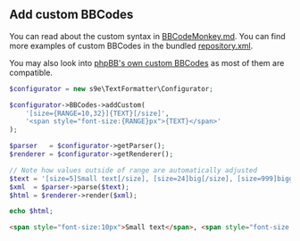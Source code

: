 ## Add custom BBCodes

You can read about the custom syntax in [BBCodeMonkey.md](https://github.com/s9e/TextFormatter/blob/master/docs/BBCodeMonkey.md).
You can find more examples of custom BBCodes in the bundled [repository.xml](https://github.com/s9e/TextFormatter/blob/master/src/s9e/TextFormatter/Plugins/BBCodes/Configurator/repository.xml).

You may also look into [phpBB's own custom BBCodes](https://www.phpbb.com/customise/db/custom_bbcodes-26/) as most of them are compatible.

```php
$configurator = new s9e\TextFormatter\Configurator;

$configurator->BBCodes->addCustom(
	'[size={RANGE=10,32}]{TEXT}[/size]',
	'<span style="font-size:{RANGE}px">{TEXT}</span>'
);

$parser   = $configurator->getParser();
$renderer = $configurator->getRenderer();

// Note how values outside of range are automatically adjusted
$text = '[size=5]Small text[/size], [size=24]big[/size], [size=999]biggest[/size].';
$xml  = $parser->parse($text);
$html = $renderer->render($xml);

echo $html;
```
```html
<span style="font-size:10px">Small text</span>, <span style="font-size:24px">big</span>, <span style="font-size:32px">biggest</span>.
```
